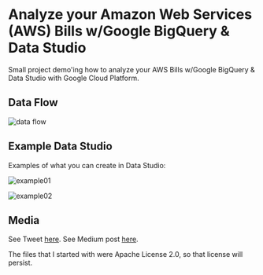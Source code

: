 # Analyze your Amazon Web Services (AWS) Bills w/Google BigQuery & Data Studio
Small project demo'ing how to analyze your AWS Bills w/Google BigQuery & Data Studio with Google Cloud Platform.


## Data Flow

![data flow](https://github.com/drewrothstein/omg-my-aws-bills-are-crazy/raw/master/analyze_aws_bills_with_gcp_01.png)


## Example Data Studio

Examples of what you can create in Data Studio:

![example01](https://github.com/drewrothstein/omg-my-aws-bills-are-crazy/raw/master/example_data_studio_01.png)

![example02](https://github.com/drewrothstein/omg-my-aws-bills-are-crazy/raw/master/example_data_studio_02.png)


## Media

See Tweet [here](https://twitter.com/mediocrity/status/...).
See Medium post [here](https://medium.com/@mediocrity/...).


The files that I started with were Apache License 2.0, so that license will persist.
